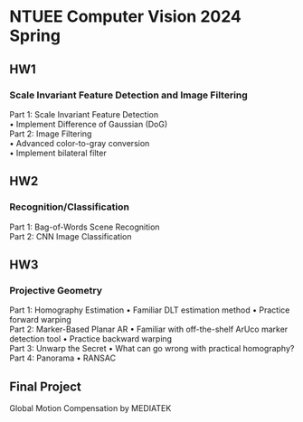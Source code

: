 # NTUEE Computer Vision 2024 Spring
## HW1
### Scale Invariant Feature Detection and Image Filtering  
Part 1: Scale Invariant Feature Detection  
• Implement Difference of Gaussian (DoG)  
Part 2: Image Filtering  
• Advanced color-to-gray conversion  
• Implement bilateral filter
## HW2
### Recognition/Classification
Part 1: Bag-of-Words Scene Recognition  
Part 2: CNN Image Classification
## HW3
### Projective Geometry
Part 1: Homography Estimation
• Familiar DLT estimation method
• Practice forward warping  
Part 2: Marker-Based Planar AR
• Familiar with off-the-shelf ArUco marker detection tool
• Practice backward warping  
Part 3: Unwarp the Secret
• What can go wrong with practical homography?  
Part 4: Panorama
• RANSAC
## Final Project
Global Motion Compensation by MEDIATEK
